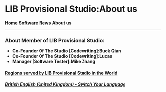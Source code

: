 # LIB Provisional Studio:About us
**[Home](index)** **[Software](Software)** **[News](News)** **About us**

--------
### About Member of LIB Provisional Studio:
- **Co-Founder Of The Studio [Codewriting]:Buck Qian**
- **Co-Founder Of The Studio [Codewriting]:Lucas**
- **Manager [Software Tester]:Mike Zhang**

#### [Regions served by LIB Provisional Studio in the World](https://libps.github.io/LIBPS_in_the_World_EN.jpg)

##### [British English (United Kingdom) - Switch Your Language](https://libps.github.io/index)
